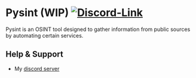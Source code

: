 # Pysint (WIP) [![Discord-Link](https://img.shields.io/badge/Discord-5865F2?style=for-the-badge&logo=discord&logoColor=black)](https://discord.gg/yNYbRjQDR2)

Pysint is an OSINT tool designed to gather information from public sources by automating certain services.

## Help & Support

- My [discord server](https://discord.gg/yNYbRjQDR2)


